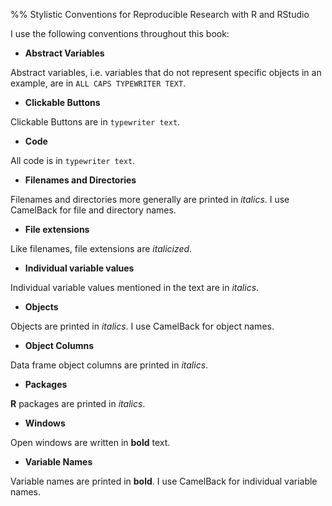 %% Stylistic Conventions for Reproducible Research with R and RStudio

I use the following conventions throughout this book:

- **Abstract Variables**

Abstract variables, i.e. variables that do not represent specific objects in an example, are in `ALL CAPS TYPEWRITER TEXT`. 

- **Clickable Buttons**

Clickable Buttons are in `typewriter text`. 

- **Code** 

All code is in `typewriter text`.

- **Filenames and Directories**

Filenames and directories more generally are printed in *italics*. I use CamelBack for file and directory names.

- **File extensions**

Like filenames, file extensions are *italicized*.

- **Individual variable values**

Individual variable values mentioned in the text are in *italics*.

- **Objects**

Objects are printed in *italics*. I use CamelBack for object names.

- **Object Columns**

Data frame object columns are printed in *italics*.


- **Packages**

**R** packages are printed in *italics*.

- **Windows**

Open windows are written in **bold** text.

- **Variable Names**

Variable names are printed in **bold**. I use CamelBack for individual variable names.


